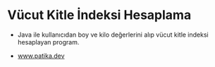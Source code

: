 # Vücut Kitle İndeksi Hesaplama
* Java ile kullanıcıdan boy ve kilo değerlerini alıp vücut kitle indeksi hesaplayan program.

* www.patika.dev